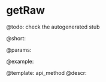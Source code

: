 getRaw
=============


@todo:
	check the autogenerated stub

@short:
	

@params:





@example:

@template:	api_method
@descr:

